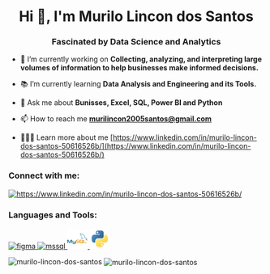 <h1 align="center">Hi 👋, I'm Murilo Lincon dos Santos</h1>
<h3 align="center">Fascinated by Data Science and Analytics</h3>

- 💼 I’m currently working on **Collecting, analyzing, and interpreting large volumes of information to help businesses make informed decisions.**

- 📚 I’m currently learning **Data Analysis and Engineering and its Tools.**

- 💬 Ask me about **Bunisses, Excel, SQL, Power BI and Python**

- 📫 How to reach me **murilincon2005santos@gmail.com**

- 🧍🏽‍♂️ Learn more about me [https://www.linkedin.com/in/murilo-lincon-dos-santos-50616526b/](https://www.linkedin.com/in/murilo-lincon-dos-santos-50616526b/)

<h3 align="left">Connect with me:</h3>
<p align="left">
<a href="https://www.linkedin.com/in/murilo-lincon-dos-santos-50616526b/" target="blank"><img align="center" src="https://raw.githubusercontent.com/rahuldkjain/github-profile-readme-generator/master/src/images/icons/Social/linked-in-alt.svg" alt="https://www.linkedin.com/in/murilo-lincon-dos-santos-50616526b/" height="30" width="40" /></a>
</p>

<h3 align="left">Languages and Tools:</h3>
<p align="left"> <a href="https://www.figma.com/" target="_blank" rel="noreferrer"> <img src="https://www.vectorlogo.zone/logos/figma/figma-icon.svg" alt="figma" width="40" height="40"/> </a> <a href="https://www.microsoft.com/en-us/sql-server" target="_blank" rel="noreferrer"> <img src="https://www.svgrepo.com/show/303229/microsoft-sql-server-logo.svg" alt="mssql" width="40" height="40"/> </a> <a href="https://www.mysql.com/" target="_blank" rel="noreferrer"> <img src="https://raw.githubusercontent.com/devicons/devicon/master/icons/mysql/mysql-original-wordmark.svg" alt="mysql" width="40" height="40"/> </a> <a href="https://www.python.org" target="_blank" rel="noreferrer"> <img src="https://raw.githubusercontent.com/devicons/devicon/master/icons/python/python-original.svg" alt="python" width="40" height="40"/> </a> </p>

<p><img align="left" src="https://github-readme-stats.vercel.app/api/top-langs?username=murilo-lincon-dos-santos&show_icons=true&locale=en&layout=compact" alt="murilo-lincon-dos-santos" /></p>

<p>&nbsp;<img align="center" src="https://github-readme-stats.vercel.app/api?username=murilo-lincon-dos-santos&show_icons=true&locale=en" alt="murilo-lincon-dos-santos" /></p>
